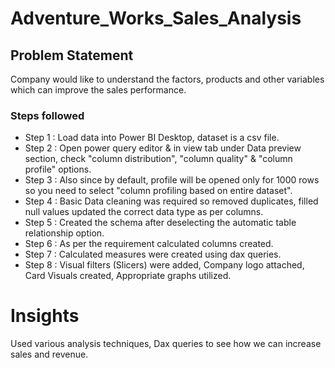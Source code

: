 # Adventure_Works_Sales_Analysis


## Problem Statement

Company would like to understand the factors, products and other variables which can improve the sales performance.


### Steps followed 

- Step 1 : Load data into Power BI Desktop, dataset is a csv file.
- Step 2 : Open power query editor & in view tab under Data preview section, check "column distribution", "column quality" & "column profile" options.
- Step 3 : Also since by default, profile will be opened only for 1000 rows so you need to select "column profiling based on entire dataset".
- Step 4 : Basic Data cleaning was required so removed duplicates, filled null values updated the correct data type as per columns.
- Step 5 : Created the schema after deselecting the automatic table relationship option.
- Step 6 : As per the requirement calculated columns created.
- Step 7 : Calculated measures were created using dax queries. 
- Step 8 : Visual filters (Slicers) were added, Company logo attached, Card Visuals created, Appropriate graphs utilized.

# Insights

Used various analysis techniques, Dax queries to see how we can increase sales and revenue.
